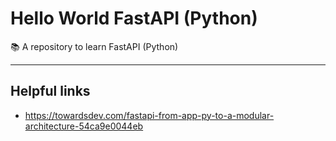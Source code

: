 # Hello World FastAPI (Python)

📚 A repository to learn FastAPI (Python)

---
## Helpful links

- https://towardsdev.com/fastapi-from-app-py-to-a-modular-architecture-54ca9e0044eb
